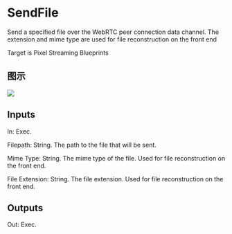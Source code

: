 # SendFile

Send a specified file over the WebRTC peer connection data channel. The extension and mime type are used for file reconstruction on the front end

Target is Pixel Streaming Blueprints

## 图示

![]($-20221218-20293041.png)

## Inputs

In: Exec.

Filepath: String. The path to the file that will be sent.

Mime Type: String. The mime type of the file. Used for file reconstruction on the front end.

File Extension: String. The file extension. Used for file reconstruction on the front end.  

## Outputs

Out: Exec.


